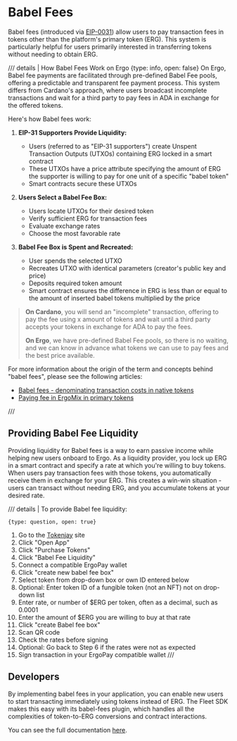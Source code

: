# Babel Fees


Babel fees (introduced via [EIP-0031](https://github.com/ergoplatform/eips/blob/master/eip-0031.md)) allow users to pay transaction fees in tokens other than the platform's primary token (ERG). This system is particularly helpful for users primarily interested in transferring tokens without needing to obtain ERG.

/// details | How Babel Fees Work on Ergo
    {type: info, open: false}
On Ergo, Babel fee payments are facilitated through pre-defined Babel Fee pools, offering a predictable and transparent fee payment process. This system differs from Cardano's approach, where users broadcast incomplete transactions and wait for a third party to pay fees in ADA in exchange for the offered tokens.

Here's how Babel fees work:

1. **EIP-31 Supporters Provide Liquidity:**

      - Users (referred to as "EIP-31 supporters") create Unspent Transaction Outputs (UTXOs) containing ERG locked in a smart contract
      - These UTXOs have a price attribute specifying the amount of ERG the supporter is willing to pay for one unit of a specific "babel token"
      - Smart contracts secure these UTXOs

2. **Users Select a Babel Fee Box:**

      - Users locate UTXOs for their desired token
      - Verify sufficient ERG for transaction fees
      - Evaluate exchange rates
      - Choose the most favorable rate

3. **Babel Fee Box is Spent and Recreated:**

      - User spends the selected UTXO
      - Recreates UTXO with identical parameters (creator's public key and price)
      - Deposits required token amount
      - Smart contract ensures the difference in ERG is less than or equal to the amount of inserted babel tokens multiplied by the price

> **On Cardano**, you will send an "incomplete" transaction, offering to pay the fee using x amount of tokens and wait until a third party accepts your tokens in exchange for ADA to pay the fees.
> 
> **On Ergo**, we have pre-defined Babel Fee pools, so there is no waiting, and we can know in advance what tokens we can use to pay fees and the best price available.

For more information about the origin of the term and concepts behind "babel fees", please see the following articles:

* [Babel fees - denominating transaction costs in native tokens](https://iohk.io/en/blog/posts/2021/02/25/babel-fees/)
* [Paying fee in ErgoMix in primary tokens](https://www.ergoforum.org/t/paying-fee-in-ergomix-in-primary-tokens/73)

///


## Providing Babel Fee Liquidity

Providing liquidity for Babel fees is a way to earn passive income while helping new users onboard to Ergo. As a liquidity provider, you lock up ERG in a smart contract and specify a rate at which you're willing to buy tokens. When users pay transaction fees with those tokens, you automatically receive them in exchange for your ERG. This creates a win-win situation - users can transact without needing ERG, and you accumulate tokens at your desired rate.


/// details | To provide Babel fee liquidity:

    {type: question, open: true}




1. Go to the [Tokenjay](https://tokenjay.app/) site
2. Click "Open App"
3. Click "Purchase Tokens"
4. Click "Babel Fee Liquidity"
5. Connect a compatible ErgoPay wallet
6. Click "create new babel fee box"
7. Select token from drop-down box or own ID entered below
8. Optional: Enter token ID of a fungible token (not an NFT) not on drop-down list
9. Enter rate, or number of $ERG per token, often as a decimal, such as 0.0001
10. Enter the amount of $ERG you are willing to buy at that rate
11. Click "create Babel fee box"
12. Scan QR code
13. Check the rates before signing
14. Optional: Go back to Step 6 if the rates were not as expected
15. Sign transaction in your ErgoPay compatible wallet
///

## Developers

By implementing babel fees in your application, you can enable new users to start transacting immediately using tokens instead of ERG. The Fleet SDK makes this easy with its babel-fees plugin, which handles all the complexities of token-to-ERG conversions and contract interactions. 

You can see the full documentation [here](babel-fleet.md).